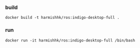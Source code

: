 ### build
```docker build -t harmishhk/ros:indigo-desktop-full .```

### run
```docker run -it harmishhk/ros:indigo-desktop-full /bin/bash```
